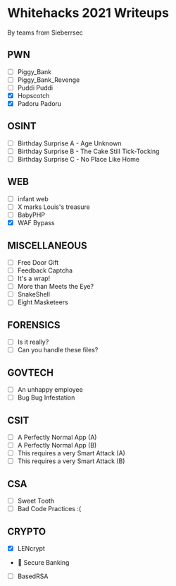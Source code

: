 # Whitehacks 2021 Writeups
By teams from Sieberrsec

## PWN
- [ ] Piggy_Bank
- [ ] Piggy_Bank_Revenge
- [ ] Puddi Puddi
- [x] Hopscotch
- [x] Padoru Padoru
## OSINT
- [ ] Birthday Surprise A - Age Unknown
- [ ] Birthday Surprise B - The Cake Still Tick-Tocking
- [ ] Birthday Surprise C - No Place Like Home
## WEB
- [ ] infant web
- [ ] X marks Louis's treasure
- [ ] BabyPHP
- [x] WAF Bypass
## MISCELLANEOUS
- [ ] Free Door Gift
- [ ] Feedback Captcha
- [ ] It's a wrap!
- [ ] More than Meets the Eye?
- [ ] SnakeShell
- [ ] Eight Masketeers
## FORENSICS
- [ ] Is it really?
- [ ] Can you handle these files?
## GOVTECH
- [ ] An unhappy employee
- [ ] Bug Bug Infestation
## CSIT
- [ ] A Perfectly Normal App (A)
- [ ] A Perfectly Normal App (B)
- [ ] This requires a very Smart Attack (A)
- [ ] This requires a very Smart Attack (B)
## CSA
- [ ] Sweet Tooth
- [ ] Bad Code Practices :(
## CRYPTO
- [x] LENcrypt
- 🔄 Secure Banking
- [ ] BasedRSA
